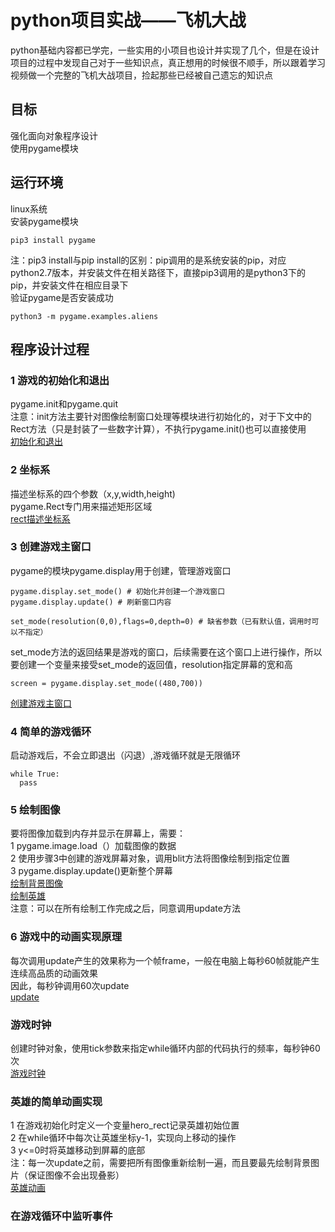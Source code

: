 # python项目实战——飞机大战
python基础内容都已学完，一些实用的小项目也设计并实现了几个，但是在设计项目的过程中发现自己对于一些知识点，真正想用的时候很不顺手，所以跟着学习视频做一个完整的飞机大战项目，捡起那些已经被自己遗忘的知识点  
## 目标  
强化面向对象程序设计  
使用pygame模块  
## 运行环境   
linux系统  
安装pygame模块  
```
pip3 install pygame
```
注：pip3 install与pip install的区别：pip调用的是系统安装的pip，对应python2.7版本，并安装文件在相关路径下，直接pip3调用的是python3下的pip，并安装文件在相应目录下  
验证pygame是否安装成功  
```
python3 -m pygame.examples.aliens
```
## 程序设计过程  
### 1 游戏的初始化和退出  
pygame.init和pygame.quit  
注意：init方法主要针对图像绘制窗口处理等模块进行初始化的，对于下文中的Rect方法（只是封装了一些数字计算），不执行pygame.init()也可以直接使用  
[初始化和退出](cate_01_init.py)
### 2 坐标系  
描述坐标系的四个参数（x,y,width,height)  
pygame.Rect专门用来描述矩形区域  
[rect描述坐标系](cate_02_rect.py)  
### 3 创建游戏主窗口  
pygame的模块pygame.display用于创建，管理游戏窗口  
```
pygame.display.set_mode() # 初始化并创建一个游戏窗口  
pygame.display.update() # 刷新窗口内容  
```
```
set_mode(resolution(0,0),flags=0,depth=0) # 缺省参数（已有默认值，调用时可以不指定）
```
 set_mode方法的返回结果是游戏的窗口，后续需要在这个窗口上进行操作，所以要创建一个变量来接受set_mode的返回值，resolution指定屏幕的宽和高  
 ```
 screen = pygame.display.set_mode((480,700))
 ```
 [创建游戏主窗口](cate_03_setmode.py)  
### 4 简单的游戏循环  
启动游戏后，不会立即退出（闪退）,游戏循环就是无限循环  
```
while True:
  pass
```
### 5 绘制图像  
要将图像加载到内存并显示在屏幕上，需要：  
1 pygame.image.load（）加载图像的数据  
2 使用步骤3中创建的游戏屏幕对象，调用blit方法将图像绘制到指定位置  
3 pygame.display.update()更新整个屏幕  
[绘制背景图像](cate_04_background.py)  
[绘制英雄](cate_05_addhero.py)  
注意：可以在所有绘制工作完成之后，同意调用update方法  
### 6 游戏中的动画实现原理  
每次调用update产生的效果称为一个帧frame，一般在电脑上每秒60帧就能产生连续高品质的动画效果  
因此，每秒钟调用60次update  
[update](cate_06_update.py)
### 游戏时钟  
创建时钟对象，使用tick参数来指定while循环内部的代码执行的频率，每秒钟60次  
[游戏时钟](cate_07_clock.py)  
### 英雄的简单动画实现  
1 在游戏初始化时定义一个变量hero_rect记录英雄初始位置  
2 在while循环中每次让英雄坐标y-1，实现向上移动的操作  
3 y<=0时将英雄移动到屏幕的底部  
注：每一次update之前，需要把所有图像重新绘制一遍，而且要最先绘制背景图片（保证图像不会出现叠影）  
[英雄动画](cate_08_herorunning.py)   

### 在游戏循环中监听事件  





